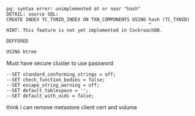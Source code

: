 ```
pq: syntax error: unimplemented at or near "hash"
DETAIL: source SQL:
CREATE INDEX TC_TXNID_INDEX ON TXN_COMPONENTS USING hash (TC_TXNID)
                                                    ^
HINT: This feature is not yet implemented in CockroachDB.
```

```
DEFFERED
```

```
USING btree
```

Must have secure cluster to use password

```
--SET standard_conforming_strings = off;
--SET check_function_bodies = false;
--SET escape_string_warning = off;
--SET default_tablespace = '';
--SET default_with_oids = false;
```

think i can remove metastore client cert and volume